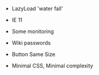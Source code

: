
- LazyLoad 'water fall'

- IE 11

- Some monitoring

- Wiki passwords

- Button Same Size

- Minimal CSS, Minimal complexity 
